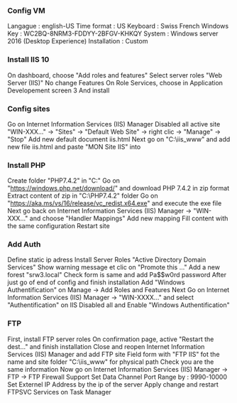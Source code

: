 ### Config VM

Langague : english-US
Time format : US
Keyboard : Swiss French
Windows Key :  WC2BQ-8NRM3-FDDYY-2BFGV-KHKQY
System : Windows server 2016 (Desktop Experience)
Installation : Custom

### Install IIS 10

On dashboard, choose "Add roles and features"
Select server roles "Web Server (IIS)"
No change Features
On Role Services, choose in Application Developement
    screen 3
And install

### Config sites

Go on Internet Information Services (IIS) Manager
Disabled all active site
"WIN-XXX..." -> "Sites" -> "Default Web Site" -> right clic -> "Manage" -> "Stop"
Add new default document iis.html
Next go on "C:\iis_www" and add new file iis.html and paste "MON Site IIS" into

### Install PHP

Create folder "PHP7.4.2" in "C:\"
Go on "https://windows.php.net/download/" and download PHP 7.4.2 in zip format
Extract content of zip in "C:\PHP7.4.2\" folder
Go on "https://aka.ms/vs/16/release/vc_redist.x64.exe" and execute the exe file
Next go back on Internet Information Services (IIS) Manager -> "WIN-XXX..." and choose "Handler Mappings"
Add new mapping
Fill content with the same configuration
Restart site

### Add Auth

Define static ip adress
Install Server Roles "Active Directory Domain Services"
Show warning message et clic on "Promote this ..."
Add a new forest "srw3.local"
Check form is same and add Pa$$w0rd password
After just go of end of config and finish installation
Add "Windows Authentification" on Manage -> Add Roles and Features
Next Go on Internet Information Services (IIS) Manager -> "WIN-XXXX..." and select "Authentification" on IIS
Disabled all and Enable "Windows Authentification"

### FTP

First, install FTP server roles
On confirmation page, active "Restart the dest..." and finish installation
Close and reopen Internet Information Services (IIS) Manager and add FTP site
Field form with "FTP IIS" fot the name and site folder "C:\iis_www" for physical path
Check you are the same information
Now go on Internet Information Services (IIS) Manager -> FTP -> FTP Firewall Support
Set Data Channel Port Range by : 9990-10000
Set Externel IP Address by the ip of the server
Apply change and restart FTPSVC Services on Task Manager

